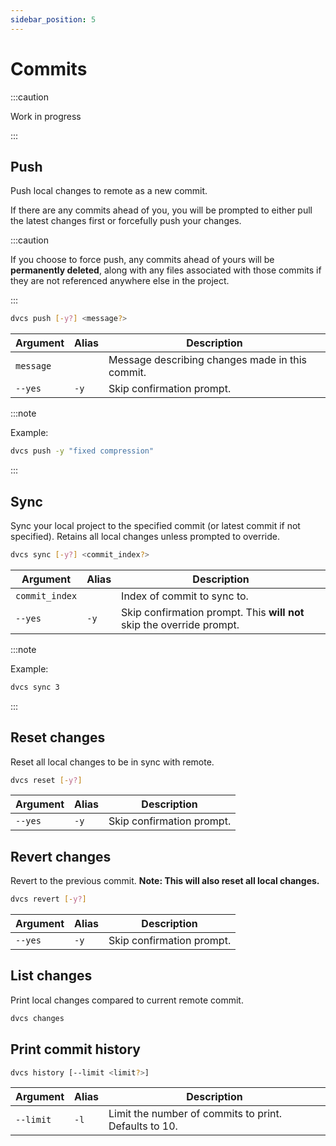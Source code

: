 ```yaml
---
sidebar_position: 5
---
```


# Commits

:::caution

Work in progress

:::

## Push

Push local changes to remote as a new commit.

If there are any commits ahead of you, you will be prompted to either pull the latest changes first or forcefully push your changes.

:::caution

If you choose to force push, any commits ahead of yours will be **permanently deleted**, along with any files associated with those commits if they are not referenced anywhere else in the project.

:::

```bash
dvcs push [-y?] <message?>
```

| Argument  | Alias | Description                                     |
| --------- | ----- | ----------------------------------------------- |
| `message` |       | Message describing changes made in this commit. |
| `--yes`   | `-y`  | Skip confirmation prompt.                       |

:::note

Example:

```bash
dvcs push -y "fixed compression"
```

:::

## Sync

Sync your local project to the specified commit (or latest commit if not specified). Retains all local changes unless prompted to override.

```bash
dvcs sync [-y?] <commit_index?>
```

| Argument       | Alias | Description                                                           |
| -------------- | ----- | --------------------------------------------------------------------- |
| `commit_index` |       | Index of commit to sync to.                                           |
| `--yes`        | `-y`  | Skip confirmation prompt. This **will not** skip the override prompt. |

:::note

Example:

```bash
dvcs sync 3
```

:::

## Reset changes

Reset all local changes to be in sync with remote.

```bash
dvcs reset [-y?]
```

| Argument | Alias | Description               |
| -------- | ----- | ------------------------- |
| `--yes`  | `-y`  | Skip confirmation prompt. |

## Revert changes

Revert to the previous commit. **Note: This will also reset all local changes.**

```bash
dvcs revert [-y?]
```

| Argument | Alias | Description               |
| -------- | ----- | ------------------------- |
| `--yes`  | `-y`  | Skip confirmation prompt. |

## List changes

Print local changes compared to current remote commit.

```bash
dvcs changes
```

## Print commit history

```bash
dvcs history [--limit <limit?>]
```

| Argument  | Alias | Description                                           |
| --------- | ----- | ----------------------------------------------------- |
| `--limit` | `-l`  | Limit the number of commits to print. Defaults to 10. |
